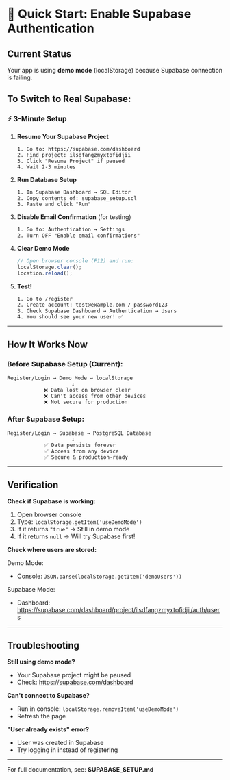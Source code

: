 # 🚀 Quick Start: Enable Supabase Authentication

## Current Status
Your app is using **demo mode** (localStorage) because Supabase connection is failing.

## To Switch to Real Supabase:

### ⚡ 3-Minute Setup

1. **Resume Your Supabase Project**
   ```
   1. Go to: https://supabase.com/dashboard
   2. Find project: ilsdfangzmyxtofidjii
   3. Click "Resume Project" if paused
   4. Wait 2-3 minutes
   ```

2. **Run Database Setup**
   ```
   1. In Supabase Dashboard → SQL Editor
   2. Copy contents of: supabase_setup.sql
   3. Paste and click "Run"
   ```

3. **Disable Email Confirmation** (for testing)
   ```
   1. Go to: Authentication → Settings
   2. Turn OFF "Enable email confirmations"
   ```

4. **Clear Demo Mode**
   ```javascript
   // Open browser console (F12) and run:
   localStorage.clear();
   location.reload();
   ```

5. **Test!**
   ```
   1. Go to /register
   2. Create account: test@example.com / password123
   3. Check Supabase Dashboard → Authentication → Users
   4. You should see your new user! ✅
   ```

---

## How It Works Now

### Before Supabase Setup (Current):
```
Register/Login → Demo Mode → localStorage
                     ↓
            ❌ Data lost on browser clear
            ❌ Can't access from other devices
            ❌ Not secure for production
```

### After Supabase Setup:
```
Register/Login → Supabase → PostgreSQL Database
                     ↓
            ✅ Data persists forever
            ✅ Access from any device
            ✅ Secure & production-ready
```

---

## Verification

**Check if Supabase is working:**

1. Open browser console
2. Type: `localStorage.getItem('useDemoMode')`
3. If it returns `"true"` → Still in demo mode
4. If it returns `null` → Will try Supabase first!

**Check where users are stored:**

Demo Mode:
- Console: `JSON.parse(localStorage.getItem('demoUsers'))`

Supabase Mode:
- Dashboard: https://supabase.com/dashboard/project/ilsdfangzmyxtofidjii/auth/users

---

## Troubleshooting

**Still using demo mode?**
- Your Supabase project might be paused
- Check: https://supabase.com/dashboard

**Can't connect to Supabase?**
- Run in console: `localStorage.removeItem('useDemoMode')`
- Refresh the page

**"User already exists" error?**
- User was created in Supabase
- Try logging in instead of registering

---

For full documentation, see: **SUPABASE_SETUP.md**

